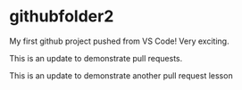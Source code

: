 # githubfolder2

My first github project pushed from VS Code! Very exciting.

This is an update to demonstrate pull requests.

This is an update to demonstrate another pull request lesson

